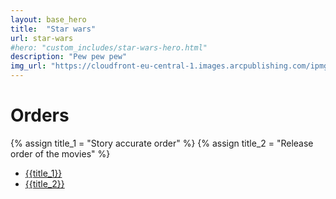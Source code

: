 ```yaml
---
layout: base_hero
title:  "Star wars"
url: star-wars
#hero: "custom_includes/star-wars-hero.html"
description: "Pew pew pew"
img_url: "https://cloudfront-eu-central-1.images.arcpublishing.com/ipmgroup/DVGL4LHDXVHT5FCRGHP7MU6APY.jpg"
---
```


# Orders

{% assign title_1 = "Story accurate order" %}
{% assign title_2 = "Release order of the movies" %}
* [{{title_1}}](fast-and-furious-story-order.html)
* [{{title_2}}](fast-and-furious-release-order.html)